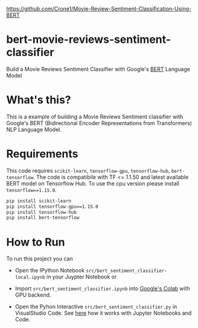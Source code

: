 https://github.com/Crone1/Movie-Review-Sentiment-Classification-Using-BERT  
# bert-movie-reviews-sentiment-classifier
Build a Movie Reviews Sentiment Classifier with Google's [BERT](https://github.com/google-research/bert) Language Model

# What's this?
This is a example of building a Movie Reviews Sentiment classifier with Google's BERT (Bidirectional Encoder Representations from Transformers) NLP Language Model.

# Requirements
This code requires `scikit-learn`, `tensorflow-gpu`, `tensorflow-hub`, `bert-tensorflow`. The code is compatibile with TF <= 1.1.50 and latest available BERT model on Tensorflow Hub. To use the cpu version please install `tensorflow==1.15.0`.

```bash
pip install scikit-learn
pip install tensorflow-gpu==1.15.0
pip install tensorflow-hub
pip install bert-tensorflow
```

# How to Run
To run this project you can
- Open the IPython Notebook `src/bert_sentiment_classifier-local.ipynb` in your Juypter Notebook or 

- Import `src/bert_sentiment_classifier.ipynb`  into [Google's Colab](https://colab.research.google.com) with GPU backend.

- Open the Pyhon Interactive `src/bert_sentiment_classifier.py` in VisualStudio Code. See [here](https://code.visualstudio.com/docs/python/jupyter-support) how it works with Jupyter Notebooks and Code.

